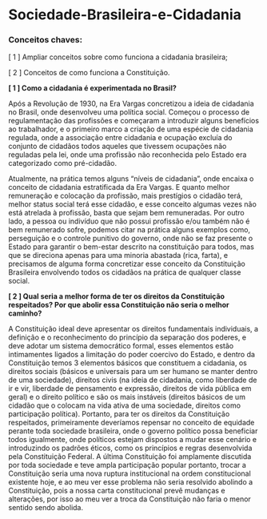 # Sociedade-Brasileira-e-Cidadania

### Conceitos chaves:

[ 1 ] Ampliar conceitos sobre como funciona a cidadania brasileira;

[ 2 ] Conceitos de como funciona a Constituição.

**[ 1 ] Como a cidadania é experimentada no Brasil?**

Após a Revolução de 1930, na Era Vargas concretizou a ideia de cidadania no Brasil, onde desenvolveu uma política social. Começou o processo de regulamentação das profissões e começaram a introduzir alguns benefícios ao trabalhador, e o primeiro marco a criação de uma espécie de cidadania regulada, onde a associação entre cidadania e ocupação excluía do conjunto de cidadãos todos aqueles que tivessem ocupações não reguladas pela lei, onde uma profissão não reconhecida pelo Estado era categorizado como pré-cidadão.

Atualmente, na prática temos alguns “níveis de cidadania”, onde encaixa o conceito de cidadania estratificada da Era Vargas. E quanto melhor remuneração e colocação da profissão, mais prestígios o cidadão terá, melhor status social terá esse cidadão, e esse conceito algumas vezes não está atrelada à profissão, basta que sejam bem remuneradas. Por outro lado, a pessoa ou indivíduo que não possui profissão e/ou também não é bem remunerado sofre, podemos citar na prática alguns exemplos como, perseguição e o controle punitivo do governo, onde não se faz presente o Estado para garantir o bem-estar descrito na constituição para todos, mas que se direciona apenas para uma minoria abastada (rica, farta), e precisamos de alguma forma concretizar esse conceito da Constituição Brasileira envolvendo todos os cidadãos na prática de qualquer classe social.

 

**[ 2 ] Qual seria a melhor forma de ter os direitos da Constituição respeitados? Por que abolir essa Constituição não seria o melhor caminho?**

A Constituição ideal deve apresentar os direitos fundamentais individuais, a definição e o reconhecimento do princípio da separação dos poderes, e deve adotar um sistema democrático formal, esses elementos estão intimamentes ligados a limitação do poder coercivo do Estado, e dentro da Constituição temos 3 elementos básicos que constituem a cidadania, os direitos sociais (básicos e universais para um ser humano se manter dentro de uma sociedade), direitos civis (na ideia de cidadania, como liberdade de ir e vir, liberdade de pensamento e expressão, direitos de vida pública em geral) e o direito político e são os mais instáveis (direitos básicos de um cidadão que o colocam na vida ativa de uma sociedade, direitos como participação política). Portanto, para ter os direitos da Constituição respeitados, primeiramente deveríamos repensar no conceito de equidade perante toda sociedade brasileira, onde o governo político possa beneficiar todos igualmente, onde políticos estejam dispostos a mudar esse cenário e introduzindo os padrões éticos, como os princípios e regras desenvolvida pela Constituição Federal. A última Constituição foi amplamente discutida por toda sociedade e teve ampla participação popular portanto, trocar a Constituição seria uma nova ruptura institucional na ordem constitucional existente hoje, e ao meu ver esse problema não seria resolvido abolindo a Constituição, pois a nossa carta constitucional prevê mudanças e alterações, por isso ao meu ver a troca da Constituição não faria o menor sentido sendo abolida.


